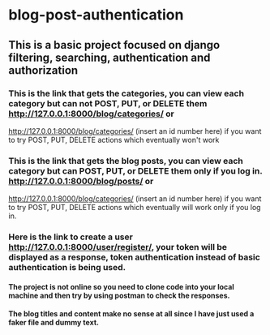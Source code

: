 # blog-post-authentication
## This is a basic project focused on django filtering, searching, authentication and authorization
### This is the link that gets the categories, you can view each category but can not POST, PUT, or DELETE them http://127.0.0.1:8000/blog/categories/ or
http://127.0.0.1:8000/blog/categories/ (insert an id number here) if you want to try POST, PUT, DELETE actions which eventually won't work
### This is the link that gets the blog posts, you can view each category but can POST, PUT, or DELETE them only if you log in. http://127.0.0.1:8000/blog/posts/ or
http://127.0.0.1:8000/blog/categories/ (insert an id number here) if you want to try POST, PUT, DELETE actions which eventually will work only if you log in.
### Here is the link to create a user http://127.0.0.1:8000/user/register/, your token will be displayed as a response, token authentication instead of basic authentication is being used.

#### The project is not online so you need to clone code into your local machine and then try by using postman to check the responses.
#### The blog titles and content make no sense at all since I have just used a faker file and dummy text.
